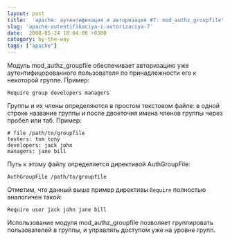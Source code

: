 ```yaml
---
layout: post
title:  'apache: аутентификация и авторизация #7: mod_authz_groupfile'
slug: 'apache-autentifikaciya-i-avtorizaciya-7'
date:  2008-05-24 18:04:00 +0300
category: by-the-way
tags: ["apache"]
---
```


Модуль mod_authz_groupfile обеспечивает авторизацию уже аутентифицорованного пользователя
по принадлежности его к некоторой группе. Пример:

	Require group developers managers

Группы и их члены определяются в простом текстовом файле: в одной строке название группы
и после двоеточия имена членов группы через пробел или таб. Пример:

	# file /path/to/groupfile
	testers: tom tony
	developers: jack john
	managers: jane bill

Путь к этому файлу определяется директивой AuthGroupFile:

	AuthGroupFile /path/to/groupfile

Отметим, что данный выше пример директивы `Require` полностью аналогичен такой:

	Require user jack john jane bill

Использование модуля mod_authz_groupfile позволяет группировать пользователей в группы, и управлять
доступом уже на уровне групп.

